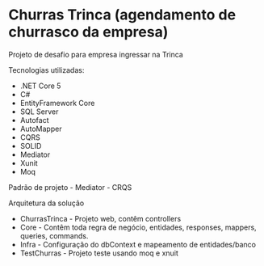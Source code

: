 # Churras Trinca (agendamento de churrasco da empresa)

Projeto de desafio para empresa ingressar na Trinca

Tecnologias utilizadas:

* .NET Core 5
* C#
* EntityFramework Core
* SQL Server
* Autofact
* AutoMapper
* CQRS
* SOLID
* Mediator
* Xunit
* Moq

Padrão de projeto - Mediator - CRQS

Arquitetura da solução
* ChurrasTrinca - Projeto web, contêm controllers
* Core - Contêm toda regra de negócio, entidades, responses, mappers, queries, commands.
* Infra - Configuração do dbContext e mapeamento de entidades/banco
* TestChurras - Projeto teste usando moq e xnuit
